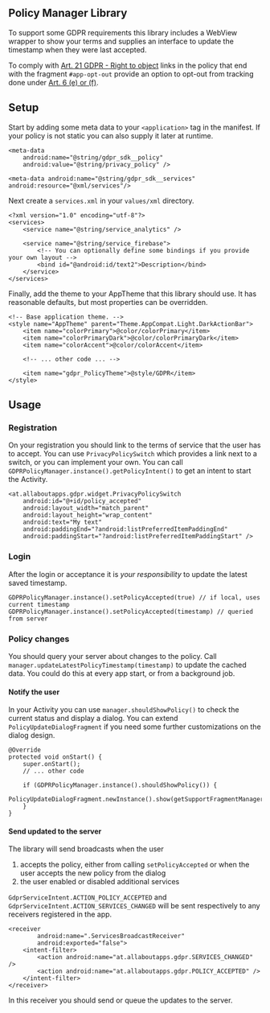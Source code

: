 ## Policy Manager Library

To support some GDPR requirements this library includes a WebView wrapper to show your terms and supplies an interface to update the timestamp when they were last accepted.

To comply with [Art. 21 GDPR - Right to object](https://gdpr-info.eu/art-21-gdpr/) links in the policy that end with the fragment `#app-opt-out` provide an option to opt-out from tracking done under [Art. 6 (e) or (f)](https://gdpr-info.eu/art-6-gdpr/).

## Setup

Start by adding some meta data to your `<application>` tag in the manifest. If your policy is not static you can also supply it later at runtime.

    <meta-data
        android:name="@string/gdpr_sdk__policy"
        android:value="@string/privacy_policy" />

    <meta-data android:name="@string/gdpr_sdk__services" android:resource="@xml/services"/>

Next create a `services.xml` in your `values/xml` directory.

    <?xml version="1.0" encoding="utf-8"?>
    <services>
        <service name="@string/service_analytics" />

        <service name="@string/service_firebase">
            <!-- You can optionally define some bindings if you provide your own layout -->
            <bind id="@android:id/text2">Description</bind>
        </service>
    </services>

Finally, add the theme to your AppTheme that this library should use. It has reasonable defaults, but most properties can be overridden.

    <!-- Base application theme. -->
    <style name="AppTheme" parent="Theme.AppCompat.Light.DarkActionBar">
        <item name="colorPrimary">@color/colorPrimary</item>
        <item name="colorPrimaryDark">@color/colorPrimaryDark</item>
        <item name="colorAccent">@color/colorAccent</item>

        <!-- ... other code ... -->

        <item name="gdpr_PolicyTheme">@style/GDPR</item>
    </style>

## Usage

### Registration

On your registration you should link to the terms of service that the user has to accept. You can use `PrivacyPolicySwitch` which provides a link next to a switch, or you can implement your own.
You can call `GDPRPolicyManager.instance().getPolicyIntent()` to get an intent to start the Activity.

    <at.allaboutapps.gdpr.widget.PrivacyPolicySwitch
        android:id="@+id/policy_accepted"
        android:layout_width="match_parent"
        android:layout_height="wrap_content"
        android:text="My text"
        android:paddingEnd="?android:listPreferredItemPaddingEnd"
        android:paddingStart="?android:listPreferredItemPaddingStart" />

### Login

After the login or acceptance it is _your responsibility_ to update the latest saved timestamp.

    GDPRPolicyManager.instance().setPolicyAccepted(true) // if local, uses current timestamp
    GDPRPolicyManager.instance().setPolicyAccepted(timestamp) // queried from server

### Policy changes

You should query your server about changes to the policy. Call `manager.updateLatestPolicyTimestamp(timestamp)` to update the cached data. You could do this at every app start, or from a background job.

#### Notify the user

In your Activity you can use `manager.shouldShowPolicy()` to check the current status and display a dialog.
You can extend `PolicyUpdateDialogFragment` if you need some further customizations on the dialog design.

    @Override
    protected void onStart() {
        super.onStart();
        // ... other code

        if (GDPRPolicyManager.instance().shouldShowPolicy()) {
            PolicyUpdateDialogFragment.newInstance().show(getSupportFragmentManager());
        }
    }

#### Send updated to the server

The library will send broadcasts when the user

1. accepts the policy, either from calling `setPolicyAccepted` or when the user accepts the new policy from the dialog
2. the user enabled or disabled additional services

`GdprServiceIntent.ACTION_POLICY_ACCEPTED` and `GdprServiceIntent.ACTION_SERVICES_CHANGED` will be sent respectively to any receivers registered in the app.

    <receiver
            android:name=".ServicesBroadcastReceiver"
            android:exported="false">
        <intent-filter>
            <action android:name="at.allaboutapps.gdpr.SERVICES_CHANGED" />
            <action android:name="at.allaboutapps.gdpr.POLICY_ACCEPTED" />
        </intent-filter>
    </receiver>

In this receiver you should send or queue the updates to the server.
